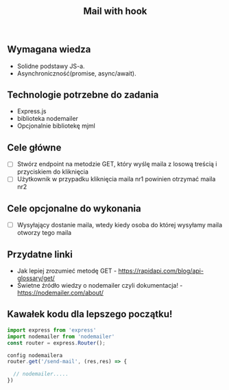 <h2 align="center">Mail with hook </h2>

<br>

## Wymagana wiedza

- Solidne podstawy JS-a.
- Asynchroniczność(promise, async/await).

## Technologie potrzebne do zadania

- Express.js
- biblioteka nodemailer
- Opcjonalnie bibliotekę mjml

## Cele główne

- [ ] Stwórz endpoint na metodzie GET, który wyślę maila z losową treścią i przyciskiem do kliknięcia
- [ ] Użytkownik w przypadku kliknięcia maila nr1 powinien otrzymać maila nr2

## Cele opcjonalne do wykonania

- [ ] Wysyłający dostanie maila, wtedy kiedy osoba do której wysyłamy maila otworzy tego maila

## Przydatne linki

- Jak lepiej zrozumieć metodę GET - https://rapidapi.com/blog/api-glossary/get/
- Świetne źródło wiedzy o nodemailer czyli dokumentacja! - https://nodemailer.com/about/

## Kawałek kodu dla lepszego początku!

```javascript
import express from 'express'
import nodemailer from 'nodemailer'
const router = express.Router();

config nodemailera
router.get('/send-mail', (res,res) => {

  // nodemailer.....
})
```
